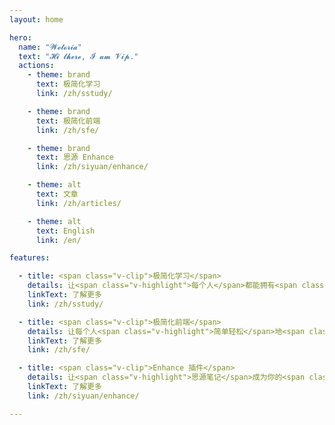 ```yaml
---
layout: home

hero:
  name: "𝓦𝓮𝓽𝓸𝓻𝓲𝓪"
  text: "𝓗𝓲 𝓽𝓱𝓮𝓻𝓮, 𝓘 𝓪𝓶 𝓥𝓲𝓹."
  actions:
    - theme: brand
      text: 极简化学习
      link: /zh/sstudy/

    - theme: brand
      text: 极简化前端
      link: /zh/sfe/

    - theme: brand
      text: 思源 Enhance
      link: /zh/siyuan/enhance/

    - theme: alt
      text: 文章
      link: /zh/articles/

    - theme: alt
      text: English
      link: /en/

features:

  - title: <span class="v-clip">极简化学习</span>
    details: 让<span class="v-highlight">每个人</span>都能拥有<span class="v-highlight">超强的学习能力</span>，<span class="v-highlight">简单轻松</span>地掌握学习这件事。
    linkText: 了解更多
    link: /zh/sstudy/

  - title: <span class="v-clip">极简化前端</span>
    details: 让每个人<span class="v-highlight">简单轻松</span>地<span class="v-highlight">学会前端开发</span>。
    linkText: 了解更多
    link: /zh/sfe/

  - title: <span class="v-clip">Enhance 插件</span>
    details: 让<span class="v-highlight">思源笔记</span>成为你的<span class="v-highlight">第二大脑</span>，记录你的 <span class="v-highlight">LifeLog</span>。
    linkText: 了解更多
    link: /zh/siyuan/enhance/

---
```

